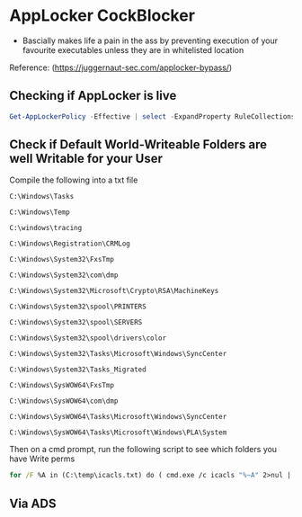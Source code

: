 # AppLocker CockBlocker

- Bascially makes life a pain in the ass by preventing execution of your favourite executables unless they are in whitelisted location

Reference: (https://juggernaut-sec.com/applocker-bypass/)

## Checking if AppLocker is live

```powershell
Get-AppLockerPolicy -Effective | select -ExpandProperty RuleCollections
```

## Check if Default World-Writeable Folders are well Writable for your User

Compile the following into a txt file

```
C:\Windows\Tasks 

C:\Windows\Temp 

C:\windows\tracing

C:\Windows\Registration\CRMLog

C:\Windows\System32\FxsTmp

C:\Windows\System32\com\dmp

C:\Windows\System32\Microsoft\Crypto\RSA\MachineKeys

C:\Windows\System32\spool\PRINTERS

C:\Windows\System32\spool\SERVERS

C:\Windows\System32\spool\drivers\color

C:\Windows\System32\Tasks\Microsoft\Windows\SyncCenter

C:\Windows\System32\Tasks_Migrated

C:\Windows\SysWOW64\FxsTmp

C:\Windows\SysWOW64\com\dmp

C:\Windows\SysWOW64\Tasks\Microsoft\Windows\SyncCenter

C:\Windows\SysWOW64\Tasks\Microsoft\Windows\PLA\System
```

Then on a cmd prompt, run the following script to see which folders you have Write perms

```cmd
for /F %A in (C:\temp\icacls.txt) do ( cmd.exe /c icacls "%~A" 2>nul | findstr /i "(F) (M) (W) (R,W) (RX,WD) :\" | findstr /i ":\\ everyone authenticated users todos %username%" && echo. ) 
```

## Via ADS


